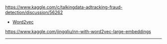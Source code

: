 https://www.kaggle.com/c/talkingdata-adtracking-fraud-detection/discussion/56262

- [Word2vec][2]

https://www.kaggle.com/jingqliu/nn-with-word2vec-large-embeddings





---
[2]: https://www.kaggle.com/jingqliu/xgboost-nn-on-small-sample-with-word2vec/notebook
